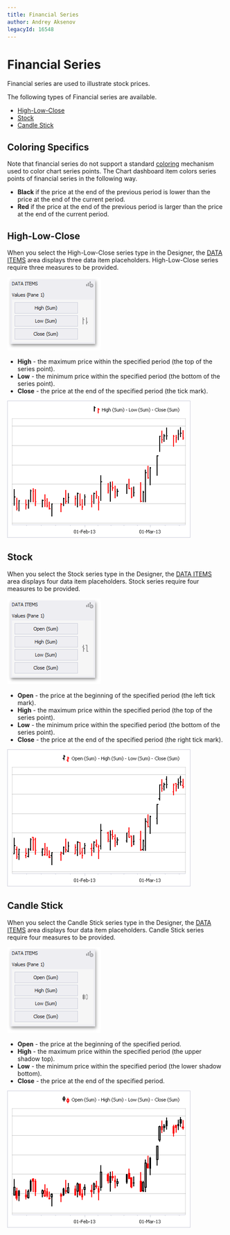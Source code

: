```yaml
---
title: Financial Series
author: Andrey Aksenov
legacyId: 16548
---
```

# Financial Series
Financial series are used to illustrate stock prices.

The following types of Financial series are available.
* [High-Low-Close](#high-low-close)
* [Stock](#stock)
* [Candle Stick](#candle-stick)

## Coloring Specifics
Note that financial series do not support a standard [coloring](../../../appearance-customization/coloring.md) mechanism used to color chart series points. The Chart dashboard item colors series points of financial series in the following way.
* **Black** if the price at the end of the previous period is lower than the price at the end of the current period.
* **Red** if the price at the end of the previous period is larger than the price at the end of the current period.

## <a name="high-low-close"/>High-Low-Close
When you select the High-Low-Close series type in the Designer, the [DATA ITEMS](../../../ui-elements/data-items-pane.md) area displays three data item placeholders. High-Low-Close series require three measures to be provided.

![HighLowClose_DataBinding](../../../../../images/img117795.png)
* **High** - the maximum price within the specified period (the top of the series point).
* **Low** - the minimum price within the specified period (the bottom of the series point).
* **Close** - the price at the end of the specified period (the tick mark).

![HighLowCloseSeries](../../../../../images/img117792.png)

## <a name="stock"/>Stock
When you select the Stock series type in the Designer, the [DATA ITEMS](../../../ui-elements/data-items-pane.md) area displays four data item placeholders. Stock series require four measures to be provided.

![OpenHighLowClose_DataBinding](../../../../../images/img117798.png)
* **Open** - the price at the beginning of the specified period (the left tick mark).
* **High** - the maximum price within the specified period (the top of the series point).
* **Low** - the minimum price within the specified period (the bottom of the series point).
* **Close** - the price at the end of the specified period (the right tick mark).

![OpenHighLowCloseSeries](../../../../../images/img117793.png)

## <a name="candle-stick"/>Candle Stick
When you select the Candle Stick series type in the Designer, the [DATA ITEMS](../../../ui-elements/data-items-pane.md) area displays four data item placeholders. Candle Stick series require four measures to be provided.

![CandleStick_DataBinding](../../../../../images/img117799.png)
* **Open** - the price at the beginning of the specified period.
* **High** - the maximum price within the specified period (the upper shadow top).
* **Low** - the minimum price within the specified period (the lower shadow bottom).
* **Close** - the price at the end of the specified period.

![CandleStickSeries](../../../../../images/img117794.png)